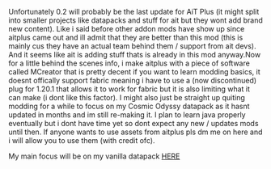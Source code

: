 Unfortunately 0.2 will probably be the last update for AiT Plus (it might split into smaller projects like datapacks and stuff for ait but they wont add brand new content).
Like i said before other addon mods have show up since aitplus came out and ill admit that they are better than this mod (this is mainly cus they have an actual team behind them / support from ait devs). And it
seems like ait is adding stuff thats is already in this mod anyway.Now for a little behind the scenes info, i make aitplus with a piece of software called MCreator that is pretty decent if you want to learn modding basics, 
it doesnt offically support fabric meaning i have to use a (now discontinued) plug for 1.20.1 that allows it to work for fabric but it is also limiting what it can make (i dont like this factor). I might also just be straight up quiting 
modding for a while to focus on my Cosmic Odyssy datapack as it hasnt updated in months and im still re-making it. I plan to learn java properly eventually but i dont have time yet so dont expect any new / updates mods until then. If anyone wants to use assets from aitplus 
pls dm me on here and i will allow you to use them (with credit ofc).

My main focus will be on my vanilla datapack [HERE](https://github.com/Addi3/Cosmic-Odyssey)
